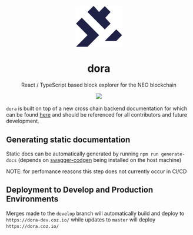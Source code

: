 <p align="center">
  <img
    src="https://raw.githubusercontent.com/CityOfZion/visual-identity/develop/_CoZ%20Branding/_Logo/_Logo%20icon/_PNG%20200x178px/CoZ_Icon_DARKBLUE_200x178px.png"
    width="125px;">
</p>

<h1 align="center">dora</h1>

<p align="center">
  React / TypeScript based block explorer for the NEO blockchain
</p>

<p align="center">
  <a href="https://circleci.com/gh/CityOfZion/dora">
    <img src="https://circleci.com/gh/CityOfZion/dora.svg?style=svg&circle-token=a7d4029776ee0262fce4c3aa466f329ae6616e5d">
  </a>
</p>

`dora` is built on top of a new cross chain backend documentation for which can be found [here](https://dora.coz.io/documentation/index.html) and should be referenced for all contributors and future development.

## Generating static documentation
Static docs can be automatically generated by running `npm run generate-docs` (depends on [swagger-codgen](https://github.com/swagger-api/swagger-codegen) being installed on the host machine)

NOTE: for perfomance reasons this step does not currently occur in CI/CD

## Deployment to Develop and Production Environments
Merges made to the `develop` branch will automatically build and deploy to `https://dora-dev.coz.io/` while updates to `master` will deploy `https://dora.coz.io/`